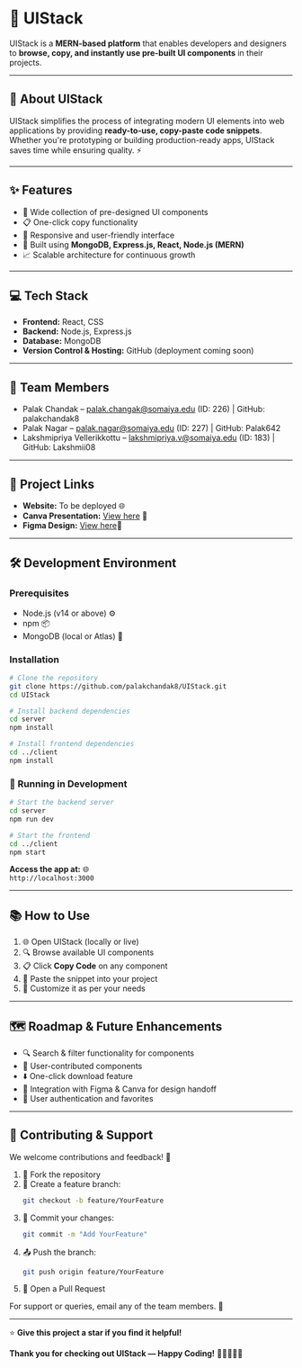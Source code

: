 # 🚀 UIStack
UIStack is a **MERN-based platform** that enables developers and designers to **browse, copy, and instantly use pre-built UI components** in their projects.

---

## 📖 About UIStack
UIStack simplifies the process of integrating modern UI elements into web applications by providing **ready-to-use, copy-paste code snippets**. Whether you're prototyping or building production-ready apps, UIStack saves time while ensuring quality. ⚡

---

## ✨ Features
- 🎨 Wide collection of pre-designed UI components  
- 📋 One-click copy functionality  
- 📱 Responsive and user-friendly interface  
- 🔧 Built using **MongoDB, Express.js, React, Node.js (MERN)**  
- 📈 Scalable architecture for continuous growth  

---

## 💻 Tech Stack
- **Frontend:** React, CSS  
- **Backend:** Node.js, Express.js  
- **Database:** MongoDB  
- **Version Control & Hosting:** GitHub (deployment coming soon)  

---

## 👥 Team Members
- Palak Chandak – palak.changak@somaiya.edu (ID: 226) | GitHub: palakchandak8
- Palak Nagar – palak.nagar@somaiya.edu (ID: 227) | GitHub: Palak642
- Lakshmipriya Vellerikkottu – lakshmipriya.v@somaiya.edu (ID: 183) | GitHub: Lakshmii08

---

## 🔗 Project Links
- **Website:** To be deployed 🌐  
- **Canva Presentation:** [View here](https://www.canva.com/design/DAGwnhwgLgo/J7ccaX-6P_nenO2ANLwc7g/view?utm_content=DAGwnhwgLgo&utm_campaign=designshare&utm_medium=link2&utm_source=uniquelinks&utlId=h42b0f59f97) 🎯  
- **Figma Design:** [View here](https://www.figma.com/design/K7xZa3p2i3LVHIWVcq8TVs/Mern_project?node-id=0-1&t=kos67CLi46h5L9op-1 )🎨  

---

## 🛠️ Development Environment

### Prerequisites
- Node.js (v14 or above) ⚙️  
- npm 📦  
- MongoDB (local or Atlas) 🍃

### Installation
```bash
# Clone the repository
git clone https://github.com/palakchandak8/UIStack.git
cd UIStack

# Install backend dependencies
cd server
npm install

# Install frontend dependencies
cd ../client
npm install
```

### 🚀 Running in Development
```bash
# Start the backend server
cd server
npm run dev

# Start the frontend
cd ../client
npm start
```

**Access the app at:** 🌐  
`http://localhost:3000`

---

## 📚 How to Use

1. 🌐 Open UIStack (locally or live)
2. 🔍 Browse available UI components
3. 📋 Click **Copy Code** on any component
4. 📝 Paste the snippet into your project
5. 🎨 Customize it as per your needs

---

## 🗺️ Roadmap & Future Enhancements

- 🔍 Search & filter functionality for components
- 👥 User-contributed components
- ⬇️ One-click download feature
- 🎨 Integration with Figma & Canva for design handoff
- 🔐 User authentication and favorites

---

## 🤝 Contributing & Support

We welcome contributions and feedback! 💪

1. 🍴 Fork the repository
2. 🌿 Create a feature branch:
   ```bash
   git checkout -b feature/YourFeature
   ```
3. 💾 Commit your changes:
   ```bash
   git commit -m "Add YourFeature"
   ```
4. 📤 Push the branch:
   ```bash
   git push origin feature/YourFeature
   ```
5. 🔀 Open a Pull Request

For support or queries, email any of the team members. 📧

---

⭐ **Give this project a star if you find it helpful!**

**Thank you for checking out UIStack — Happy Coding!** 🎉👨‍💻👩‍💻
